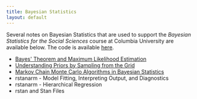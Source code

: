 ```yaml
---
title: Bayesian Statistics
layout: default
---
```


Several notes on Bayesian Statistics that are used to support the *Bayesian Statistics for the Social Sciences* course at Columbia University are available below. The code is available [here](https://github.com/imadmali/bsss).  

* [Bayes' Theorem and Maximum Likelihood Estimation](/bayesian-statistics/bayes)  
* [Understanding Priors by Sampling from the Grid](/bayesian-statistics/priors)  
* [Markov Chain Monte Carlo Algorithms in Bayesian Statistics](/bayesian-statistics/mcmc)
* rstanarm - Model Fitting, Interpreting Output, and Diagnostics
* rstanarm - Hierarchical Regression
* rstan and Stan Files

